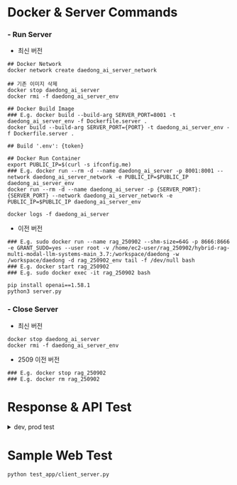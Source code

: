 Docker & Server Commands
============

### - Run Server

* 최신 버전

```
## Docker Network
docker network create daedong_ai_server_network

## 기존 이미지 삭제
docker stop daedong_ai_server
docker rmi -f daedong_ai_server_env

## Docker Build Image
### E.g. docker build --build-arg SERVER_PORT=8001 -t daedong_ai_server_env -f Dockerfile.server .
docker build --build-arg SERVER_PORT={PORT} -t daedong_ai_server_env -f Dockerfile.server .

## Build '.env': {token}

## Docker Run Container
export PUBLIC_IP=$(curl -s ifconfig.me)
### E.g. docker run --rm -d --name daedong_ai_server -p 8001:8001 --network daedong_ai_server_network -e PUBLIC_IP=$PUBLIC_IP daedong_ai_server_env
docker run --rm -d --name daedong_ai_server -p {SERVER_PORT}:{SERVER_PORT} --network daedong_ai_server_network -e PUBLIC_IP=$PUBLIC_IP daedong_ai_server_env

docker logs -f daedong_ai_server
```

* 이전 버전

```
### E.g. sudo docker run --name rag_250902 --shm-size=64G -p 8666:8666 -e GRANT_SUDO=yes --user root -v /home/ec2-user/rag_250902/hybrid-rag-multi-modal-llm-systems-main_3.7:/workspace/daedong -w /workspace/daedong -d rag_250902_env tail -f /dev/null bash
### E.g. docker start rag_250902
### E.g. sudo docker exec -it rag_250902 bash

pip install openai==1.58.1
python3 server.py
```

### - Close Server

* 최신 버전

```
docker stop daedong_ai_server
docker rmi -f daedong_ai_server_env
```

* 2509 이전 버전

```
### E.g. docker stop rag_250902
### E.g. docker rm rag_250902
```


Response & API Test
============

<details>
<summary>dev, prod test</summary>

* choices=['dev', 'prod', 'test-dev]
    * 'dev': 배포-포트 개발계 통신 검증
    * 'prod': 배포-포트 운영계 통신 검증
    * 'test-dev': 테스트-포트 운영계 통신 검증

```
docker exec -it daedong_ai_server bash
python web/ai_daedong_server_communication_test.py --env {dev|prod|test-dev}
```

</details>


Sample Web Test
============

```
python test_app/client_server.py
```


